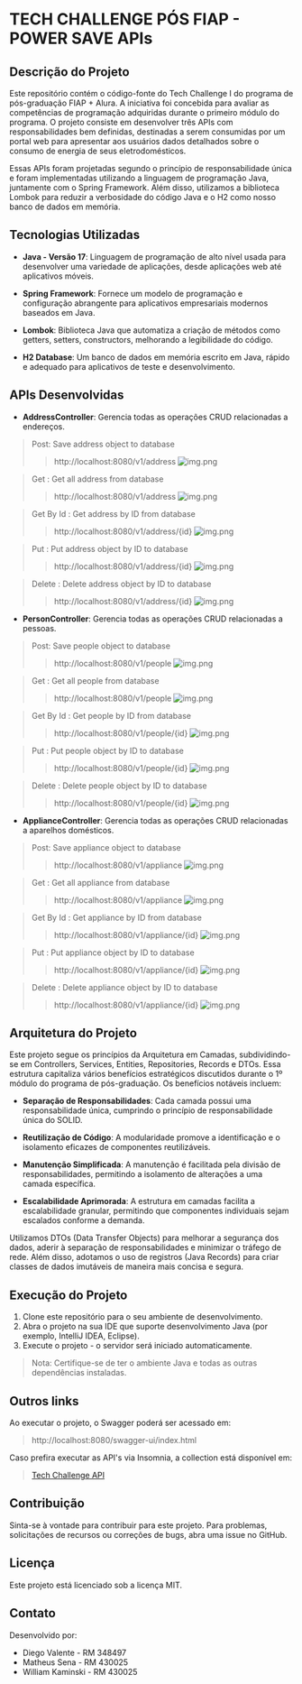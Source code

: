 # TECH CHALLENGE PÓS FIAP - POWER SAVE APIs

## Descrição do Projeto

Este repositório contém o código-fonte do Tech Challenge I do programa de pós-graduação FIAP + Alura. A iniciativa foi concebida para avaliar as competências de programação adquiridas durante o primeiro módulo do programa. O projeto consiste em desenvolver três APIs com responsabilidades bem definidas, destinadas a serem consumidas por um portal web para apresentar aos usuários dados detalhados sobre o consumo de energia de seus eletrodomésticos.

Essas APIs foram projetadas segundo o princípio de responsabilidade única e foram implementadas utilizando a linguagem de programação Java, juntamente com o Spring Framework. Além disso, utilizamos a biblioteca Lombok para reduzir a verbosidade do código Java e o H2 como nosso banco de dados em memória.

## Tecnologias Utilizadas

- **Java - Versão 17**: Linguagem de programação de alto nível usada para desenvolver uma variedade de aplicações, desde aplicações web até aplicativos móveis.

- **Spring Framework**: Fornece um modelo de programação e configuração abrangente para aplicativos empresariais modernos baseados em Java.

- **Lombok**: Biblioteca Java que automatiza a criação de métodos como getters, setters, constructors, melhorando a legibilidade do código.

- **H2 Database**: Um banco de dados em memória escrito em Java, rápido e adequado para aplicativos de teste e desenvolvimento.

## APIs Desenvolvidas

- **AddressController**: Gerencia todas as operações CRUD relacionadas a endereços.

> Post: Save address object to database
>> http://localhost:8080/v1/address
![img.png](img/address-post1.png)

> Get : Get all address from database
>> http://localhost:8080/v1/address
![img.png](img/address-getAll.png)

> Get By Id : Get address by ID from database
>> http://localhost:8080/v1/address/{id}
![img.png](img/address-getById.png)


> Put : Put address object by ID to database
>> http://localhost:8080/v1/address/{id}
![img.png](img/address-put.png)

> Delete : Delete address object by ID to database
>> http://localhost:8080/v1/address/{id}
![img.png](img/address-delete.png)


- **PersonController**: Gerencia todas as operações CRUD relacionadas a pessoas.

> Post: Save people object to database
>> http://localhost:8080/v1/people
![img.png](img/people-post.png)

> Get : Get all people from database
>> http://localhost:8080/v1/people
![img.png](img/people-getAll.png)

> Get By Id : Get people by ID from database
>> http://localhost:8080/v1/people/{id}
![img.png](img/people-getId.png)


> Put : Put people object by ID to database
>> http://localhost:8080/v1/people/{id}
![img.png](img/people-put.png)

> Delete : Delete people object by ID to database
>> http://localhost:8080/v1/people/{id}
![img.png](img/people-delete.png)

- **ApplianceController**: Gerencia todas as operações CRUD relacionadas a aparelhos domésticos.

> Post: Save appliance object to database
>> http://localhost:8080/v1/appliance
![img.png](img/appliance-post1.png)

> Get : Get all appliance from database
>> http://localhost:8080/v1/appliance
![img.png](img/appliance-getAll.png)

> Get By Id : Get appliance by ID from database
>> http://localhost:8080/v1/appliance/{id}
![img.png](img/appliance-getById.png)

> Put : Put appliance object by ID to database
>> http://localhost:8080/v1/appliance/{id}
![img.png](img/appliance-put.png)

> Delete : Delete appliance object by ID to database
>> http://localhost:8080/v1/appliance/{id}
![img.png](img/appliance-delete.png)


## Arquitetura do Projeto

Este projeto segue os princípios da Arquitetura em Camadas, subdividindo-se em Controllers, Services, Entities, Repositories, Records e DTOs. Essa estrutura capitaliza vários benefícios estratégicos discutidos durante o 1º módulo do programa de pós-graduação. Os benefícios notáveis incluem:

- **Separação de Responsabilidades**: Cada camada possui uma responsabilidade única, cumprindo o princípio de responsabilidade única do SOLID.

- **Reutilização de Código**: A modularidade promove a identificação e o isolamento eficazes de componentes reutilizáveis.

- **Manutenção Simplificada**: A manutenção é facilitada pela divisão de responsabilidades, permitindo a isolamento de alterações a uma camada específica.

- **Escalabilidade Aprimorada**: A estrutura em camadas facilita a escalabilidade granular, permitindo que componentes individuais sejam escalados conforme a demanda.

Utilizamos DTOs (Data Transfer Objects) para melhorar a segurança dos dados, aderir à separação de responsabilidades e minimizar o tráfego de rede. Além disso, adotamos o uso de registros (Java Records) para criar classes de dados imutáveis de maneira mais concisa e segura.

## Execução do Projeto

1. Clone este repositório para o seu ambiente de desenvolvimento.
2. Abra o projeto na sua IDE que suporte desenvolvimento Java (por exemplo, IntelliJ IDEA, Eclipse).
3. Execute o projeto - o servidor será iniciado automaticamente.
> Nota: Certifique-se de ter o ambiente Java e todas as outras dependências instaladas.


## Outros links
Ao executar o projeto, o Swagger poderá ser acessado em:
>http://localhost:8080/swagger-ui/index.html

Caso prefira executar as API's via Insomnia, a collection está disponível em:

> [Tech Challenge API](./documentation/PowerSave-Insomnia.json)

## Contribuição
Sinta-se à vontade para contribuir para este projeto. Para problemas, solicitações de recursos ou correções de bugs, abra uma issue no GitHub.

## Licença
Este projeto está licenciado sob a licença MIT.

## Contato
Desenvolvido por:

- Diego Valente - RM 348497
- Matheus Sena - RM 430025
- William Kaminski - RM 430025



